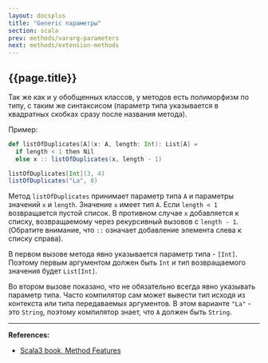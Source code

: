 ```yaml
---
layout: docsplus
title: "Generic параметры"
section: scala
prev: methods/vararg-parameters
next: methods/extension-methods
---
```


## {{page.title}}

Так же как и у обобщенных классов, у методов есть полиморфизм по типу, 
с таким же синтаксисом (параметр типа указывается в квадратных скобках сразу после названия метода).

Пример:

```scala mdoc
def listOfDuplicates[A](x: A, length: Int): List[A] =
  if length < 1 then Nil
  else x :: listOfDuplicates(x, length - 1)

listOfDuplicates[Int](3, 4)
listOfDuplicates("La", 8)
```

Метод `listOfDuplicates` принимает параметр типа `A` и параметры значений `x` и `length`. 
Значение `x` имеет тип `A`. Если `length < 1` возвращается пустой список. 
В противном случае `x` добавляется к списку, возвращаемому через рекурсивный вызовов с `length - 1`. 
(Обратите внимание, что `::` означает добавление элемента слева к списку справа).

В первом вызове метода явно указывается параметр типа - `[Int]`. 
Поэтому первым аргументом должен быть `Int` и тип возвращаемого значения будет `List[Int]`.

Во втором вызове показано, что не обязательно всегда явно указывать параметр типа. 
Часто компилятор сам может вывести тип исходя из контекста или типа передаваемых аргументов. 
В этом варианте `"La"` - это `String`, поэтому компилятор знает, что `A` должен быть `String`.


---

**References:**
- [Scala3 book, Method Features](https://docs.scala-lang.org/scala3/book/methods-most.html)

